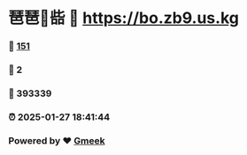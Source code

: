 # 琶琶🔭啙 :link: https://bo.zb9.us.kg 
### :page_facing_up: [151](https://bo.zb9.us.kg/tag.html) 
### :speech_balloon: 2 
### :hibiscus: 393339 
### :alarm_clock: 2025-01-27 18:41:44 
### Powered by :heart: [Gmeek](https://github.com/Meekdai/Gmeek)
